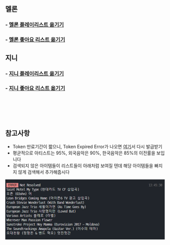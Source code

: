 ## 멜론

### - [멜론 플레이리스트 옮기기](../melon/playlist)

### - [멜론 좋아요 리스트 옮기기](../melon/liked)

## 지니

### - [지니 플레이리스트 옮기기](../genie/)

### - [지니 좋아요 리스트 옮기기](../genie/)


<br/>
<br/>
<br/>
<br/>

## 참고사항

- Token 만료기간이 짧으니, Token Expired Error가 나오면 [여기](./index)서 다시 발급받기
- 평균적으로 아티스트는 95%, 외국음악은 90%, 한국음악은 85%의 이전률을 보입니다
- 검색되지 않은 아이템들이 리스트들이 아래처럼 보여질 텐데 해당 아이템들을 빠지지 않게 검색해서 추가해줍시다

![resolve](../assets/screenshot/resolve.png)
